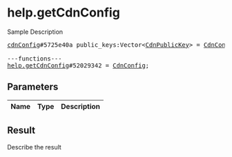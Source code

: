 # help.getCdnConfig

Sample Description

<pre>
<a href="../constructor/cdnConfig">cdnConfig</a>#5725e40a public_keys:Vector&lt;<a href="../type/CdnPublicKey.md">CdnPublicKey</a>&gt; = <a href="../type/CdnConfig.md">CdnConfig</a>;

---functions---
<a href="../method/help.getCdnConfig.md">help.getCdnConfig</a>#52029342 = <a href="../type/CdnConfig.md">CdnConfig</a>;
</pre>

## Parameters

| Name | Type | Description |
|------|:----:|-------------|

## Result

Describe the result

